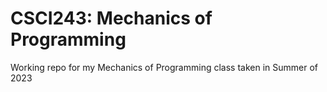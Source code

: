 <h1>CSCI243: Mechanics of Programming</h1>
Working repo for my Mechanics of Programming class taken in Summer of 2023
